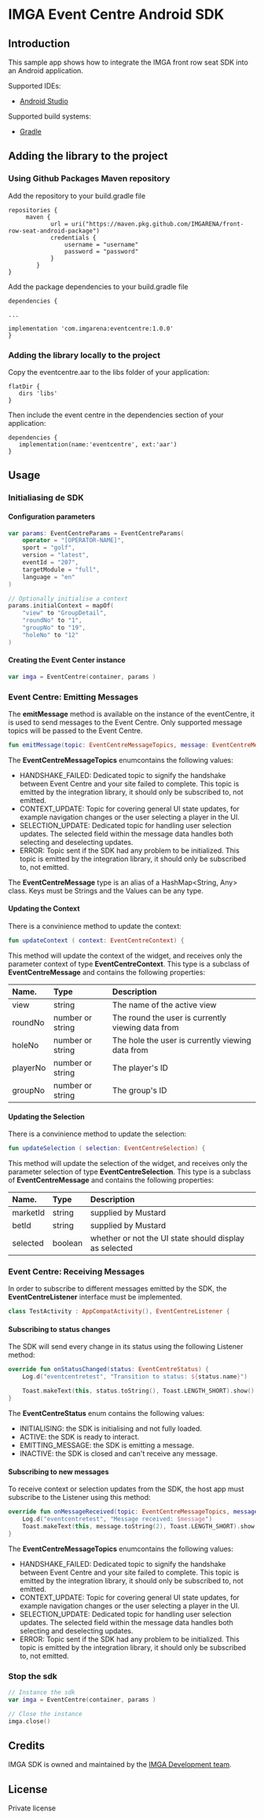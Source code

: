 # IMGA Event Centre Android SDK

## Introduction

This sample app shows how to integrate the IMGA front row seat SDK into an Android application.

Supported IDEs:

* [Android Studio](#androidstudio)

Supported build systems:

* [Gradle](#gradle)

## Adding the library to the project

### Using Github Packages Maven repository

Add the repository to your build.gradle file
```
repositories {
     maven {
            url = uri("https://maven.pkg.github.com/IMGARENA/front-row-seat-android-package")
            credentials {
                username = "username"
                password = "password"
            }
        }
}
```

Add the package dependencies to your build.gradle file
```
dependencies {

...

implementation 'com.imgarena:eventcentre:1.0.0'
}
```
### Adding the library locally to the project

Copy the eventcentre.aar to the libs folder of your application:

```
flatDir {
   dirs 'libs'
}
```

Then include the event centre in the dependencies section of your application: 

```
dependencies {
   implementation(name:'eventcentre', ext:'aar')
}
```


## Usage

### Initialiasing de SDK

#### Configuration parameters
```kotlin
var params: EventCentreParams = EventCentreParams(
    operator = "[OPERATOR-NAME]",
    sport = "golf",
    version = "latest",
    eventId = "207",
    targetModule = "full",
    language = "en"
)

// Optionally initialise a context
params.initialContext = mapOf(
	"view" to "GroupDetail",
	"roundNo" to "1",
	"groupNo" to "19",
	"holeNo" to "12"
)

```
 
#### Creating the Event Center instance
```kotlin
var imga = EventCentre(container, params )
```


### Event Centre: Emitting Messages

The **emitMessage** method is available on the instance of the eventCentre, it is used to send messages to the Event Centre. Only supported message topics will be passed to the Event Centre.

```kotlin
fun emitMessage(topic: EventCentreMessageTopics, message: EventCentreMessage)
```
The **EventCentreMessageTopics** enumcontains the following values:

* HANDSHAKE_FAILED: Dedicated topic to signify the handshake between Event Centre and your site failed to complete. This topic is emitted by the integration library, it should only be subscribed to, not emitted.
* CONTEXT_UPDATE: Topic for covering general UI state updates, for example navigation changes or the user selecting a player in the UI.
* SELECTION_UPDATE: Dedicated topic for handling user selection updates. The selected field within the message data handles both selecting and deselecting updates.
* ERROR: Topic sent if the SDK had any problem to be initialized. This topic is emitted by the integration library, it should only be subscribed to, not emitted.

The **EventCentreMessage** type is an alias of a HashMap<String, Any> class. Keys must be Strings and the Values can be any type.

#### Updating the Context
There is a convinience method to update the context:

```kotlin
fun updateContext ( context: EventCentreContext) {
```

This method will update the context of the widget, and receives only the parameter context of type **EventCentreContext**. This type is a subclass of **EventCentreMessage**  and contains the following properties:

|Name.    |Type             |Description                                       |
|:--------|:----------------|:-------------------------------------------------|
|view     |string           |The name of the active view                       |
|roundNo  |number or string |The round the user is currently viewing data from |
|holeNo   |number or string |The hole the user is currently viewing data from  |
|playerNo |number or string |The player's ID                                   |
|groupNo  |number or string |The group's ID                                    |


#### Updating the Selection
There is a convinience method to update the selection:

```kotlin
fun updateSelection ( selection: EventCentreSelection) {
```

This method will update the selection of the widget, and receives only the parameter selection of type **EventCentreSelection**. This type is a subclass of **EventCentreMessage**  and contains the following properties:

|Name.    |Type      |Description                                             |
|:--------|:---------|:-------------------------------------------------------|
|marketId |string    |supplied by Mustard                                     |
|betId    |string    |supplied by Mustard                                     |
|selected |boolean   |whether or not the UI state should display as selected  |


### Event Centre: Receiving Messages
In order to subscribe to different messages emitted by the SDK, the **EventCentreListener** interface must be implemented.

```kotlin
class TestActivity : AppCompatActivity(), EventCentreListener {
```
#### Subscribing to status changes
The SDK will send every change in its status using the following Listener method:

```kotlin
override fun onStatusChanged(status: EventCentreStatus) {
    Log.d("eventcentretest", "Transition to status: ${status.name}")

    Toast.makeText(this, status.toString(), Toast.LENGTH_SHORT).show()
}
```
The **EventCentreStatus** enum contains the following values:

* INITIALISING: the SDK is initialising and not fully loaded.
* ACTIVE: the SDK is ready to interact.
* EMITTING_MESSAGE: the SDK is emitting a message.
* INACTIVE: the SDK is closed and can't receive any message.

#### Subscribing to new messages

To receive context or selection updates from the SDK, the host app must subscribe to the Listener using this method:

```kotlin
override fun onMessageReceived(topic: EventCentreMessageTopics, message: JSONObject) {
    Log.d("eventcentretest", "Message received: $message")
    Toast.makeText(this, message.toString(2), Toast.LENGTH_SHORT).show()
}
```
The **EventCentreMessageTopics** enumcontains the following values:

* HANDSHAKE_FAILED: Dedicated topic to signify the handshake between Event Centre and your site failed to complete. This topic is emitted by the integration library, it should only be subscribed to, not emitted.
* CONTEXT_UPDATE: Topic for covering general UI state updates, for example navigation changes or the user selecting a player in the UI.
* SELECTION_UPDATE: Dedicated topic for handling user selection updates. The selected field within the message data handles both selecting and deselecting updates.
* ERROR: Topic sent if the SDK had any problem to be initialized. This topic is emitted by the integration library, it should only be subscribed to, not emitted.



### Stop the sdk

```kotlin
// Instance the sdk
var imga = EventCentre(container, params )

// Close the instance
imga.close()
```

## Credits

IMGA SDK is owned and maintained by the [IMGA Development team](https://www.imgarena.com/).

## License
Private license
